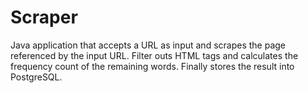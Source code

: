 # Scraper
Java application that accepts a URL as input and scrapes the page referenced by the input URL. Filter outs HTML tags and calculates the frequency count of the remaining words. Finally stores the result into PostgreSQL.
